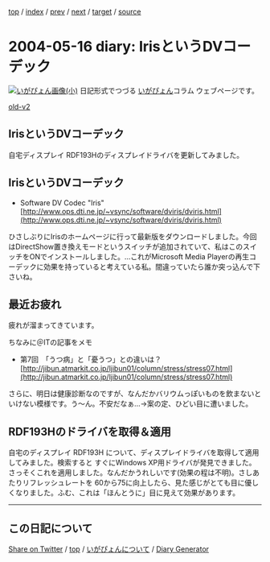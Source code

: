 [top](../index.html) 
 / [index](index.html) 
 / [prev](https://igapyon.github.io/diary/2004/ig040515.html) 
 / [next](https://igapyon.github.io/diary/2004/ig040518.html) 
 / [target](https://igapyon.github.io/diary/2004/ig040516.html) 
 / [source](https://github.com/igapyon/diary/blob/gh-pages/2004/ig040516.html.src.md) 

2004-05-16 diary: IrisというDVコーデック
=====================================================================================================
[![いがぴょん画像(小)](https://igapyon.github.io/diary/images/iga200306s.jpg "いがぴょん")](https://igapyon.github.io/diary/memo/memoigapyon.html) 日記形式でつづる [いがぴょん](https://igapyon.github.io/diary/memo/memoigapyon.html)コラム ウェブページです。

[old-v2](ig040516-orig.html)

## IrisというDVコーデック

自宅ディスプレイ RDF193Hのディスプレイドライバを更新してみました。


## IrisというDVコーデック

* Software DV Codec "Iris"
  [http://www.ops.dti.ne.jp/~vsync/software/dviris/dviris.html](http://www.ops.dti.ne.jp/~vsync/software/dviris/dviris.html)

ひさしぶりにIrisのホームページに行って最新版をダウンロードしました。今回はDirectShow置き換えモードというスイッチが追加されていて、私はこのスイッチをONでインストールしました。…これがMicrosoft Media Playerの再生コーデックに効果を持っていると考えている私。間違っていたら誰か突っ込んで下さいね。

## 最近お疲れ

疲れが溜まってきています。

ちなみに＠ITの記事をメモ

* 第7回　「うつ病」と「憂うつ」との違いは？
  [http://jibun.atmarkit.co.jp/ljibun01/column/stress/stress07.html](http://jibun.atmarkit.co.jp/ljibun01/column/stress/stress07.html)

さらに、明日は健康診断なのですが、なんだかバリウムっぽいものを飲まないといけない模様です。う～ん。不安だなぁ…→案の定、ひどい目に遭いました。

## RDF193Hのドライバを取得＆適用

自宅のディスプレイ RDF193H について、ディスプレイドライバを取得して適用してみました。検索すると すぐにWindows XP用ドライバが発見できました。さっそくこれを適用しました。なんだかうれしいです(効果の程は不明)。さしあたりリフレッシュレートを 60から75に向上したら、見た感じがとても目に優しくなりました。ふむ、これは「ほんとうに」目に見えて効果があります。

----------------------------------------------------------------------------------------------------

## この日記について

[Share on Twitter](https://twitter.com/intent/tweet?hashtags=igapyon%2Cdiary%2C%E3%81%84%E3%81%8C%E3%81%B4%E3%82%87%E3%82%93&text=Iris%E3%81%A8%E3%81%84%E3%81%86DV%E3%82%B3%E3%83%BC%E3%83%87%E3%83%83%E3%82%AF&url=https%3A%2F%2Figapyon.github.io%2Fdiary%2F2004%2Fig040516.html) / [top](../index.html) / [いがぴょんについて](https://igapyon.github.io/diary/memo/memoigapyon.html) / [Diary Generator](https://github.com/igapyon/igapyonv3)
